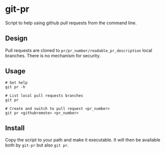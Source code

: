 git-pr
======

Script to help using github pull requests from the command line.


Design
------

Pull requests are cloned to `pr/pr_number/readable_pr_description` local
branches.
There is no mechanism for security.


Usage
-----

    # Get help
    git pr -h

    # List local pull requests branches
    git pr

    # Create and switch to pull request <pr_number>
    git pr <githubremote> <pr_number>


Install
-------

Copy the script to your path and make it executable.
It will then be available both by `git-pr` but also `git pr`.
